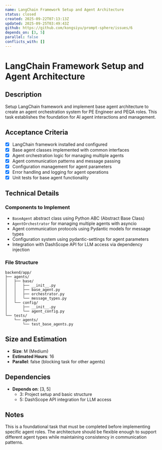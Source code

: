 ```yaml
---
name: LangChain Framework Setup and Agent Architecture
status: closed
created: 2025-09-22T07:13:13Z
updated: 2025-09-25T03:49:43Z
github: https://github.com/kongsiyu/prompt-sphere/issues/6
depends_on: [3, 5]
parallel: false
conflicts_with: []
---
```


# LangChain Framework Setup and Agent Architecture

## Description

Setup LangChain framework and implement base agent architecture to create an agent orchestration system for PE Engineer and PEQA roles. This task establishes the foundation for AI agent interactions and management.

## Acceptance Criteria

- [x] LangChain framework installed and configured
- [x] Base agent classes implemented with common interfaces
- [x] Agent orchestration logic for managing multiple agents
- [x] Agent communication patterns and message passing
- [x] Configuration management for agent parameters
- [x] Error handling and logging for agent operations
- [x] Unit tests for base agent functionality

## Technical Details

### Components to Implement
- `BaseAgent` abstract class using Python ABC (Abstract Base Class)
- `AgentOrchestrator` for managing multiple agents with asyncio
- Agent communication protocols using Pydantic models for message types
- Configuration system using pydantic-settings for agent parameters
- Integration with DashScope API for LLM access via dependency injection

### File Structure
```
backend/app/
├── agents/
│   ├── base/
│   │   ├── __init__.py
│   │   ├── base_agent.py
│   │   ├── orchestrator.py
│   │   └── message_types.py
│   └── config/
│       ├── __init__.py
│       └── agent_config.py
└── tests/
    └── agents/
        └── test_base_agents.py
```

## Size and Estimation

- **Size**: M (Medium)
- **Estimated Hours**: 16
- **Parallel**: false (blocking task for other agents)

## Dependencies

- **Depends on**: [3, 5]
  - 3: Project setup and basic structure
  - 5: DashScope API integration for LLM access

## Notes

This is a foundational task that must be completed before implementing specific agent roles. The architecture should be flexible enough to support different agent types while maintaining consistency in communication patterns.
